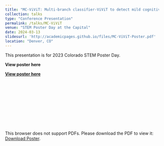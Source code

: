 ```yaml
---
title: "MC-ViViT: Multi-branch classifier-ViViT to detect mild cognitive impairment in older adults using facial videos"
collection: talks
type: "Conference Presentation"
permalink: /talks/MC-ViViT
venue: "STEM Poster Day at the Capital"
date: 2024-03-13
slidesurl: 'http://academicpages.github.io/files/MC-ViViT-Poster.pdf'
location: "Denver, CO"
---
```


This presentation is for 2023 Colorado STEM Poster Day.

**View poster here**

[**View poster here**](../images/bio-photo-2.jpg "a title")

<object data="../files/MC-ViViT-Poster.pdf" type="application/pdf" width="2200px" height="1600px">
    <embed src="../files/MC-ViViT-Poster.pdf">
        <p>This browser does not support PDFs. Please download the PDF to view it: <a href="../files/MC-ViViT-Poster.pdf">Download Poster</a>.</p>
    </embed>
</object>